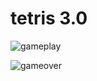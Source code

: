 # tetris 3.0

![gameplay](https://github.com/codewithjulie/images/game.png)

![gameover](https://github.com/codewithjulie/images/gameover.png)
